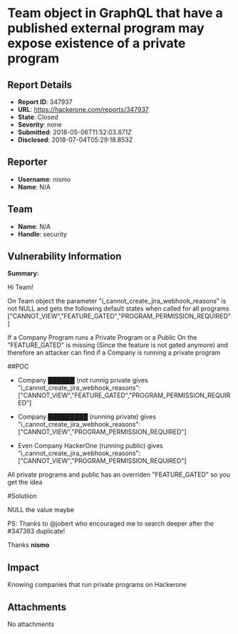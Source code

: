 # Team object in GraphQL that have a published external program may expose existence of a private program

## Report Details
- **Report ID**: 347937
- **URL**: https://hackerone.com/reports/347937
- **State**: Closed
- **Severity**: none
- **Submitted**: 2018-05-06T11:52:03.871Z
- **Disclosed**: 2018-07-04T05:29:18.853Z

## Reporter
- **Username**: nismo
- **Name**: N/A

## Team
- **Name**: N/A
- **Handle**: security

## Vulnerability Information
**Summary:**

Hi Team!

On Team object the parameter "i_cannot_create_jira_webhook_reasons" is not NULL and gets the following default states when called for all programs ["CANNOT_VIEW","FEATURE_GATED","PROGRAM_PERMISSION_REQUIRED"]

If a Company Program runs a Private Program or a Public On the "FEATURE_GATED" is missing (Since the feature is not gated anymore) and therefore an attacker can find if a Company is running a private program

##POC

* Company ██████ (not runnig private gives "i_cannot_create_jira_webhook_reasons":["CANNOT_VIEW","FEATURE_GATED","PROGRAM_PERMISSION_REQUIRED"]

* Company █████████ (running private) gives "i_cannot_create_jira_webhook_reasons":["CANNOT_VIEW","PROGRAM_PERMISSION_REQUIRED"]

* Even Company HackerOne  (running public) gives "i_cannot_create_jira_webhook_reasons":["CANNOT_VIEW","PROGRAM_PERMISSION_REQUIRED"]

All private programs and public has an overriden  "FEATURE_GATED" so you get the idea

#Solutiion

NULL the value maybe

PS: Thanks to @jobert who encouraged me to search deeper after the #347383 duplicate!

Thanks
**nismo**

## Impact

Knowing companies that run private programs on Hackerone

## Attachments
No attachments
